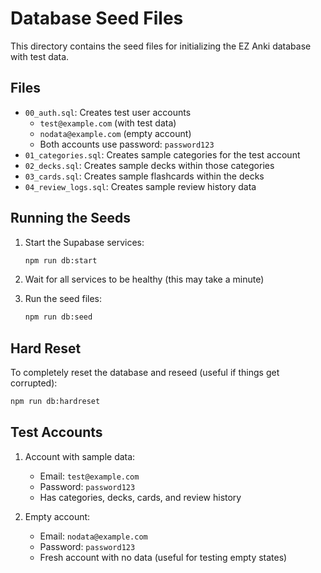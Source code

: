 # Database Seed Files

This directory contains the seed files for initializing the EZ Anki database with test data.

## Files

- `00_auth.sql`: Creates test user accounts
  - `test@example.com` (with test data)
  - `nodata@example.com` (empty account)
  - Both accounts use password: `password123`
- `01_categories.sql`: Creates sample categories for the test account
- `02_decks.sql`: Creates sample decks within those categories
- `03_cards.sql`: Creates sample flashcards within the decks
- `04_review_logs.sql`: Creates sample review history data

## Running the Seeds

1. Start the Supabase services:
   ```bash
   npm run db:start
   ```

2. Wait for all services to be healthy (this may take a minute)

3. Run the seed files:
   ```bash
   npm run db:seed
   ```

## Hard Reset

To completely reset the database and reseed (useful if things get corrupted):
```bash
npm run db:hardreset
```

## Test Accounts

1. Account with sample data:
   - Email: `test@example.com`
   - Password: `password123`
   - Has categories, decks, cards, and review history

2. Empty account:
   - Email: `nodata@example.com`
   - Password: `password123`
   - Fresh account with no data (useful for testing empty states) 